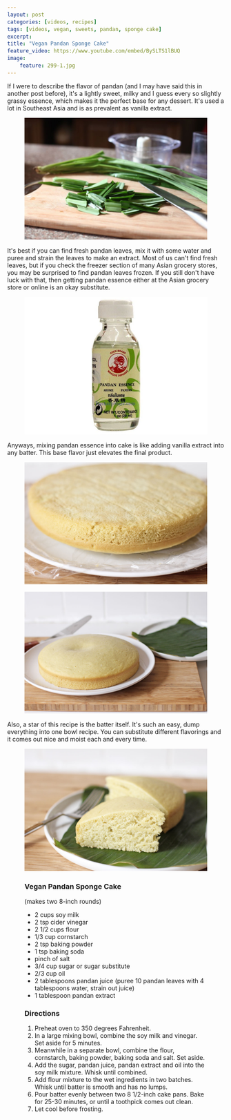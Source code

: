 ```yaml
---
layout: post
categories: [videos, recipes]
tags: [videos, vegan, sweets, pandan, sponge cake]
excerpt: 
title: "Vegan Pandan Sponge Cake"
feature_video: https://www.youtube.com/embed/BySLTS1lBUQ
image:
    feature: 299-1.jpg
---
```


If I were to describe the flavor of pandan (and I may have said this in another post before), it's a lightly sweet, milky and I guess every so slightly grassy essence, which makes it the perfect base for any dessert.  It's used a lot in Southeast Asia and is as prevalent as vanilla extract.

<figure>
    <img src="/images/299-6.jpg">
</figure> 


It's best if you can find fresh pandan leaves, mix it with some water and puree and strain the leaves to make an extract.  Most of us can't find fresh leaves, but if you check the freezer section of many Asian grocery stores, you may be surprised to find pandan leaves frozen.  If you still don't have luck with that, then getting pandan essence either at the Asian grocery store or online is an okay substitute.

<figure>
    <img src="/images/299-7.jpeg">
</figure> 

Anyways, mixing pandan essence into cake is like adding vanilla extract into any batter.  This base flavor just elevates the final product.

<figure>
    <img src="/images/299-3.jpg">
</figure> 

<figure>
    <img src="/images/299-4.jpg">
</figure> 

Also, a star of this recipe is the batter itself.  It's such an easy, dump everything into one bowl recipe.  You can substitute different flavorings and it comes out nice and moist each and every time.

<figure>
    <img src="/images/299-5.jpg">
</figure> 



<figure class="ingredients" markdown="1">

### Vegan Pandan Sponge Cake

(makes two 8-inch rounds)

- 2 cups soy milk
- 2 tsp cider vinegar
- 2 1/2 cups flour
- 1/3 cup cornstarch
- 2 tsp baking powder
- 1 tsp baking soda
-  pinch of salt
- 3/4 cup sugar or sugar substitute
- 2/3 cup oil
- 2 tablespoons pandan juice (puree 10 pandan leaves with 4 tablespoons water, strain out juice)
- 1 tablespoon pandan extract



</figure>

<figure class="directions" markdown="1">

### Directions

1. Preheat oven to 350 degrees Fahrenheit.
2. In a large mixing bowl, combine the soy milk and vinegar.  Set aside for 5 minutes.
3. Meanwhile in a separate bowl, combine the flour, cornstarch, baking powder, baking soda and salt.  Set aside.  
3. Add the sugar, pandan juice, pandan extract and oil into the soy milk mixture.  Whisk until combined.
4. Add flour mixture to the wet ingredients in two batches.  Whisk until batter is smooth and has no lumps.
5. Pour batter evenly between two 8 1/2-inch cake pans.  Bake for 25-30 minutes, or until a toothpick comes out clean.
6. Let cool before frosting.
</figure>
